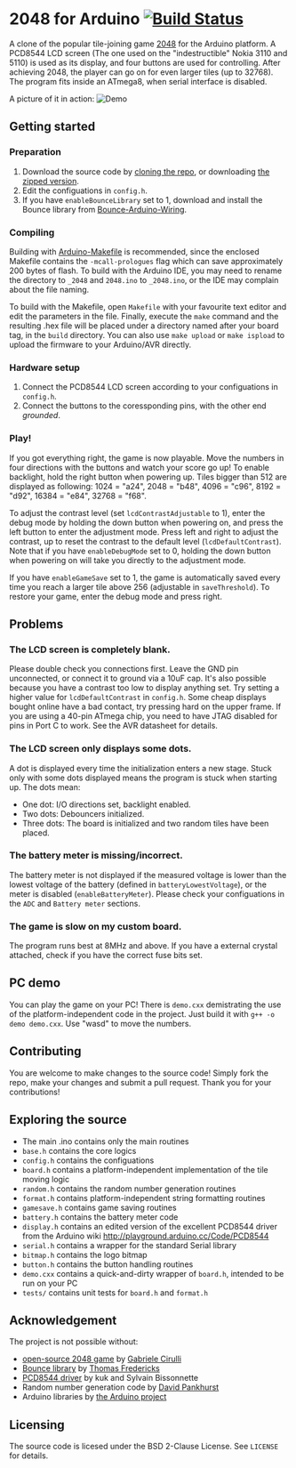 # 2048 for Arduino [![Build Status](https://travis-ci.org/zhaofengli/2048-arduino.svg?branch=master)](https://travis-ci.org/zhaofengli/2048-arduino)
A clone of the popular tile-joining game [2048](https://gabrielecirulli.github.io/2048/) for the Arduino platform.
A PCD8544 LCD screen (The one used on the "indestructible" Nokia 3110 and 5110) is used as 
its display, and four buttons are used for controlling.
After achieving 2048, the player can go on for even larger tiles (up to 32768).
The program fits inside an ATmega8, when serial interface is disabled.

A picture of it in action:
![Demo](http://zhaofengli.github.io/2048-arduino/images/demo.jpg)

## Getting started
### Preparation
1. Download the source code by [cloning the repo](https://github.com/zhaofengli/2048-arduino.git), or 
   downloading [the zipped version](https://github.com/zhaofengli/2048-arduino/archive/master.zip).
2. Edit the configuations in `config.h`.
3. If you have `enableBounceLibrary` set to 1, download and install the Bounce library from 
   [Bounce-Arduino-Wiring](https://github.com/thomasfredericks/Bounce-Arduino-Wiring).

### Compiling
Building with [Arduino-Makefile](https://github.com/sudar/Arduino-Makefile) is recommended, 
since the enclosed Makefile contains the `-mcall-prologues` flag which can save approximately 
200 bytes of flash. To build with the Arduino IDE, you may need to rename the directory to 
`_2048` and `2048.ino` to `_2048.ino`, or the IDE may complain about the file naming.

To build with the Makefile, open `Makefile` with your favourite text editor and edit the 
parameters in the file. Finally, execute the `make` command and the resulting .hex file 
will be placed under a directory named after your board tag, in the `build` directory. You 
can also use `make upload` or `make ispload` to upload the firmware to your Arduino/AVR directly.

### Hardware setup
1. Connect the PCD8544 LCD screen according to your configuations in `config.h`.
2. Connect the buttons to the coressponding pins, with the other end *grounded*.

### Play!
If you got everything right, the game is now playable. Move the numbers in four directions with 
the buttons and watch your score go up! To enable backlight, hold the right button when powering 
up. Tiles bigger than 512 are displayed as following: 1024 = "a24", 2048 = "b48", 4096 = "c96", 
8192 = "d92", 16384 = "e84", 32768 = "f68".

To adjust the contrast level (set `lcdContrastAdjustable` to 1), enter the debug mode by 
holding the down button when powering on, and press the left button to enter the adjustment mode. Press left 
and right to adjust the contrast, up to reset the contrast to the default level (`lcdDefaultContrast`). 
Note that if you have `enableDebugMode` set to 0, holding the down button when powering on will take 
you directly to the adjustment mode.

If you have `enableGameSave` set to 1, the game is automatically saved every time you reach 
a larger tile above 256 (adjustable in `saveThreshold`). To restore your game, enter the debug mode and press right.

## Problems
### The LCD screen is completely blank.
Please double check you connections first. Leave the GND pin unconnected, or connect it to ground 
via a 10uF cap. It's also possible because you have a contrast too low to display anything set. Try 
setting a higher value for `lcdDefaultContrast` in `config.h`. Some cheap displays bought online have a bad contact, 
try pressing hard on the upper frame. If you are using a 40-pin ATmega chip, you need to have JTAG disabled 
for pins in Port C to work. See the AVR datasheet for details.

### The LCD screen only displays some dots.
A dot is displayed every time the initialization enters a new stage. Stuck only with some dots 
displayed means the program is stuck when starting up. The dots mean:
* One dot: I/O directions set, backlight enabled.
* Two dots: Debouncers initialized.
* Three dots: The board is initialized and two random tiles have been placed.

### The battery meter is missing/incorrect.
The battery meter is not displayed if the measured voltage is lower than the lowest voltage of 
the battery (defined in `batteryLowestVoltage`), or the meter is disabled (`enableBatteryMeter`).
Please check your configuations in the `ADC` and `Battery meter` sections.

### The game is slow on my custom board.
The program runs best at 8MHz and above. If you have a external crystal attached, check if you 
have the correct fuse bits set.

## PC demo
You can play the game on your PC! There is `demo.cxx` demistrating the use of the platform-independent code in the project. Just build it with `g++ -o demo demo.cxx`. Use "wasd" to move the numbers.

## Contributing
You are welcome to make changes to the source code! Simply fork the repo, make your changes and 
submit a pull request. Thank you for your contributions!

## Exploring the source
* The main .ino contains only the main routines
* `base.h` contains the core logics
* `config.h` contains the configuations
* `board.h` contains a platform-independent implementation of the tile moving 
  logic
* `random.h` contains the random number generation routines
* `format.h` contains platform-independent string formatting routines
* `gamesave.h` contains game saving routines
* `battery.h` contains the battery meter code
* `display.h` contains an edited version of the excellent 
  PCD8544 driver from the Arduino wiki 
  http://playground.arduino.cc/Code/PCD8544
* `serial.h` contains a wrapper for the standard Serial library
* `bitmap.h` contains the logo bitmap
* `button.h` contains the button handling routines
* `demo.cxx` contains a quick-and-dirty wrapper of `board.h`, intended to be run on your PC
* `tests/` contains unit tests for `board.h` and `format.h`

## Acknowledgement
The project is not possible without:
* [open-source 2048 game](https://github.com/gabrielecirulli/2048) by [Gabriele Cirulli](http://www.gabrielecirulli.com)
* [Bounce library](https://github.com/thomasfredericks/Bounce-Arduino-Wiring) by [Thomas Fredericks](https://github.com/thomasfredericks)
* [PCD8544 driver](http://playground.arduino.cc/Code/PCD8544) by kuk and Sylvain Bissonnette
* Random number generation code by [David Pankhurst](http://www.utopiamechanicus.com)
* Arduino libraries by [the Arduino project](http://arduino.cc/)

## Licensing
The source code is licesed under the BSD 2-Clause License. See `LICENSE` for details.


